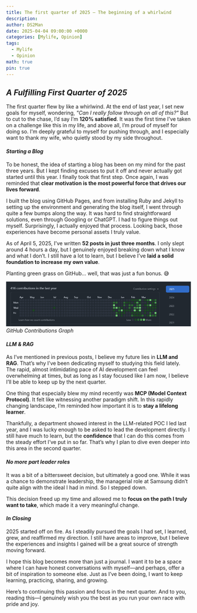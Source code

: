 ```yaml
---
title: The first quarter of 2025 — The beginning of a whirlwind 
description: 
author: DS2Man
date: 2025-04-04 09:00:00 +0000
categories: [Mylife, Opinion]
tags:
  - Mylife
  - Opinion
math: true
pin: true
---
```


## *A Fulfilling First Quarter of 2025*

The first quarter flew by like a whirlwind. At the end of last year, I set new goals for myself, wondering, _"Can I really follow through on all of this?"_ But to cut to the chase, I’d say I’m **120% satisfied**. It was the first time I’ve taken on a challenge like this in my life, and above all, I’m proud of myself for doing so. I'm deeply grateful to myself for pushing through, and I especially want to thank my wife, who quietly stood by my side throughout.

#### *Starting a Blog*

To be honest, the idea of starting a blog has been on my mind for the past three years. But I kept finding excuses to put it off and never actually got started until this year. I finally took that first step. Once again, I was reminded that **clear motivation is the most powerful force that drives our lives forward**.

I built the blog using GitHub Pages, and from installing Ruby and Jekyll to setting up the environment and generating the blog itself, I went through quite a few bumps along the way. It was hard to find straightforward solutions, even through Googling or ChatGPT. I had to figure things out myself. Surprisingly, I actually enjoyed that process. Looking back, those experiences have become personal assets I truly value.

As of April 5, 2025, I’ve written **52 posts in just three months**. I only slept around 4 hours a day, but I genuinely enjoyed breaking down what I know and what I don’t. I still have a lot to learn, but I believe I’ve **laid a solid foundation to increase my own value**.

Planting green grass on GitHub… well, that was just a fun bonus. 😅

![GitHub Contributions Graph](/assets/img/mylife/2025/2025-04-04-MyOpinion_1.png)
_GitHub Contributions Graph_

#### *LLM & RAG*

As I’ve mentioned in previous posts, I believe my future lies in **LLM and RAG**. That’s why I’ve been dedicating myself to studying this field lately. The rapid, almost intimidating pace of AI development can feel overwhelming at times, but as long as I stay focused like I am now, I believe I’ll be able to keep up by the next quarter.

One thing that especially blew my mind recently was **MCP (Model Context Protocol)**. It felt like witnessing another paradigm shift. In this rapidly changing landscape, I’m reminded how important it is to **stay a lifelong learner**.

Thankfully, a department showed interest in the LLM-related POC I led last year, and I was lucky enough to be asked to lead the development directly. I still have much to learn, but the **confidence** that I can do this comes from the steady effort I’ve put in so far. That’s why I plan to dive even deeper into this area in the second quarter.

#### *No more part leader roles*

It was a bit of a bittersweet decision, but ultimately a good one. While it was a chance to demonstrate leadership, the managerial role at Samsung didn’t quite align with the ideal I had in mind. So I stepped down.

This decision freed up my time and allowed me to **focus on the path I truly want to take**, which made it a very meaningful change.

#### *In Closing*

2025 started off on fire. As I steadily pursued the goals I had set, I learned, grew, and reaffirmed my direction. I still have areas to improve, but I believe the experiences and insights I gained will be a great source of strength moving forward.

I hope this blog becomes more than just a journal. I want it to be a space where I can have honest conversations with myself—and perhaps, offer a bit of inspiration to someone else. Just as I’ve been doing, I want to keep learning, practicing, sharing, and growing.

Here’s to continuing this passion and focus in the next quarter. And to you, reading this—I genuinely wish you the best as you run your own race with pride and joy.